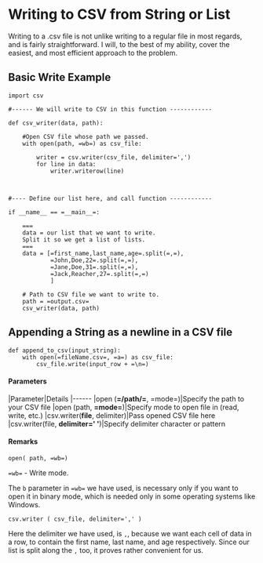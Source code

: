 # Writing to CSV from String or List


Writing to a .csv file is not unlike writing to a regular file in most regards, and is fairly straightforward. I will, to the best of my ability, cover the easiest, and most efficient approach to the problem.



## Basic Write Example


```
import csv

#------ We will write to CSV in this function ------------

def csv_writer(data, path):
    
    #Open CSV file whose path we passed.
    with open(path, =wb=) as csv_file:
        
        writer = csv.writer(csv_file, delimiter=',')
        for line in data:
            writer.writerow(line)



#---- Define our list here, and call function ------------

if __name__ == =__main__=:

    ===
    data = our list that we want to write. 
    Split it so we get a list of lists.
    ===
    data = [=first_name,last_name,age=.split(=,=),
            =John,Doe,22=.split(=,=),
            =Jane,Doe,31=.split(=,=),
            =Jack,Reacher,27=.split(=,=)
            ]

    # Path to CSV file we want to write to.
    path = =output.csv=
    csv_writer(data, path)

```



## Appending a String as a newline in a CSV file


```
def append_to_csv(input_string):
    with open(=fileName.csv=, =a=) as csv_file:
        csv_file.write(input_row + =\n=)

```



#### Parameters


|Parameter|Details
|------
|open (**=/path/=**, =mode=)|Specify the path to your CSV file
|open (path, **=mode=**)|Specify mode to open file in (read, write, etc.)
|csv.writer(**file**, delimiter)|Pass opened CSV file here
|csv.writer(file, **delimiter=' '**)|Specify delimiter character or pattern



#### Remarks


> 
`open( path, =wb=)`


`=wb=` - Write mode.

The `b` parameter in `=wb=` we have used, is necessary only if you want to open it in binary mode, which is needed only in some operating systems like Windows.

> 
`csv.writer ( csv_file, delimiter=',' )`


Here the delimiter we have used, is `,`, because we want each cell of data in a row, to contain the first name, last name, and age respectively.
Since our list is split along the `,` too, it proves rather convenient for us.


